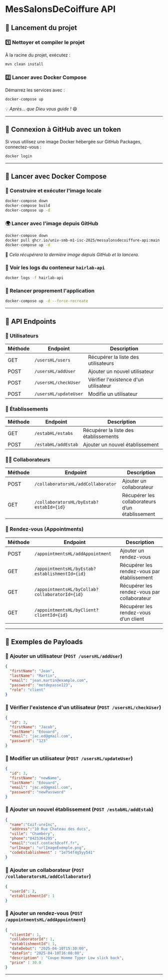 # MesSalonsDeCoiffure API

## 🚀 Lancement du projet
### 1️⃣ Nettoyer et compiler le projet
À la racine du projet, exécutez :
```bash
mvn clean install
```

### 2️⃣ Lancer avec Docker Compose
Démarrez les services avec :
```bash
docker-compose up
```
💡 *Après... que Dieu vous guide !* 😄

---

## 🔑 Connexion à GitHub avec un token
Si vous utilisez une image Docker hébergée sur GitHub Packages, connectez-vous :
```bash
docker login
```

---

## 🐳 Lancer avec Docker Compose

### 🔄 Construire et exécuter l'image locale
```bash
docker-compose down
docker-compose build
docker-compose up -d
```

### 🌍 Lancer avec l'image depuis GitHub
```bash
docker-compose down
docker pull ghcr.io/univ-smb-m1-isc-2025/messalonsdecoiffure-api:main
docker-compose up -d
```
📌 *Cela récupérera la dernière image depuis GitHub et la lancera.*

### 📜 Voir les logs du conteneur `hairlab-api`
```bash
docker logs -f hairlab-api
```

### 🔁 Relancer proprement l'application
```bash
docker-compose up -d --force-recreate
```

---

## 📡 API Endpoints

### 👤 Utilisateurs

| Méthode | Endpoint              | Description                          |
|---------|-----------------------|--------------------------------------|
| GET     | `/usersHL/users`      | Récupérer la liste des utilisateurs  |
| POST    | `/usersHL/addUser`    | Ajouter un nouvel utilisateur        |
| POST    | `/usersHL/checkUser`  | Vérifier l'existence d'un utilisateur |
| POST    | `/usersHL/updateUser` | Modifie un utilisateur               |

### 🏢 Établissements

| Méthode | Endpoint                  | Description                                 |
|---------|---------------------------|---------------------------------------------|
| GET     | `/estabHL/estabs`         | Récupérer la liste des établissements       |
| POST    | `/estabHL/addEstab`       | Ajouter un nouvel établissement             |

### 👨‍💼 Collaborateurs

| Méthode | Endpoint                                       | Description                                                     |
|---------|------------------------------------------------|-----------------------------------------------------------------|
| POST    | `/collaboratorsHL/addCollaborator`             | Ajouter un collaborateur                                        |
| GET     | `/collaboratorsHL/byEstab?estabId={id}`        | Récupérer les collaborateurs d’un établissement                 |

### 📅 Rendez-vous (Appointments)

| Méthode | Endpoint                                                       | Description                                           |
|---------|----------------------------------------------------------------|-------------------------------------------------------|
| POST    | `/appointmentsHL/addAppointment`                                          | Ajouter un rendez-vous                                |
| GET     | `/appointmentsHL/byEstab?establishmentId={id}`        | Récupérer les rendez-vous par établissement           |
| GET     | `/appointmentsHL/byCollab?collaboratorId={id}`          | Récupérer les rendez-vous par collaborateur           |
| GET     | `/appointmentsHL/byClient?clientId={id}`                      | Récupérer les rendez-vous d’un client                 |

---

## 🧾 Exemples de Payloads

### 🔸 Ajouter un utilisateur (`POST /usersHL/addUser`)
```json
{
  "firstName": "Jean",
  "lastName": "Martin",
  "email": "jean.martin@example.com",
  "password": "motdepasse123",
  "role": "client"
}
```

### 🔸 Vérifier l'existence d'un utilisateur (`POST /usersHL/checkUser`)
```json
{
  "id": 3,
  "firstName": "Jacob",
  "lastName": "Edouard",
  "email": "jac.ed@gmail.com",
  "password": "123"
}
```

### 🔸 Modifier un utilisateur (`POST /usersHL/updateUser`)
```json
{
  "id": 3,
  "firstName": "newName",
  "lastName": "Edouard",
  "email": "jac.ed@gmail.com",
  "password": "newPassword"
}
```

### 🔸 Ajouter un nouvel établissement (`POST /estabHL/addEstab`)
```json
{
  "name":"Coif-ureInc", 
  "address":"10 Rue Chateau des ducs",
  "ville": "Chambéry",
  "phone":"0425364295", 
  "email":"coif.contact@coff.fr",
  "urlImage": "urlImageExemple.png",
  "codeEstablishment" : "1e754f4g5yy541"
}
```

### 🔸 Ajouter un collaborateur (`POST /collaboratorsHL/addCollaborator`)
```json
{
  "userId": 2,
  "establishmentId": 1
}
```

### 🔸 Ajouter un rendez-vous (`POST /appointmentsHL/addAppointment`)
```json
{
  "clientId": 1,
  "collaboratorId": 1,
  "establishmentId": 1,
  "dateDebut": "2025-04-10T15:30:00",
  "dateFin": "2025-04-10T16:00:00",
  "description" : "Coupe Homme Typer Low slick back",
  "price" : 30.0
}
```


---

